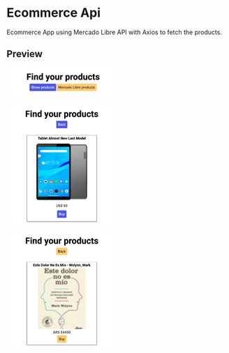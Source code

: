 # Ecommerce Api

Ecommerce App using Mercado Libre API with Axios to fetch the products.

## Preview

<p align="left"><img width="50%" src="./assets/images/ecommerce-1.png"></p>
<p align="left"><img width="50%" src="./assets/images/ecommerce-2.png"></p>
<p align="left"><img width="50%" src="./assets/images/ecommerce-3.png"></p>